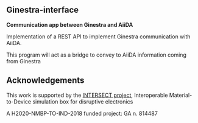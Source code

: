 Ginestra-interface
------------------

**Communication app between Ginestra and AiiDA**

Implementation of a REST API to implement Ginestra communication with AiiDA.

This program will act as a bridge to convey to AiiDA information coming from Ginestra

Acknowledgements
----------------

This work is supported by the [INTERSECT project](http://intersect-project.eu/),
Interoperable Material-to-Device simulation box for disruptive electronics 

A H2020-NMBP-TO-IND-2018 funded project: GA n. 814487

